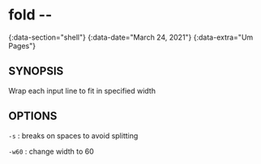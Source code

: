 # fold --
{:data-section="shell"}
{:data-date="March 24, 2021"}
{:data-extra="Um Pages"}

## SYNOPSIS
Wrap each input line to fit in specified width

## OPTIONS
`-s`
: breaks on spaces to avoid splitting

`-w60`
: change width to 60
